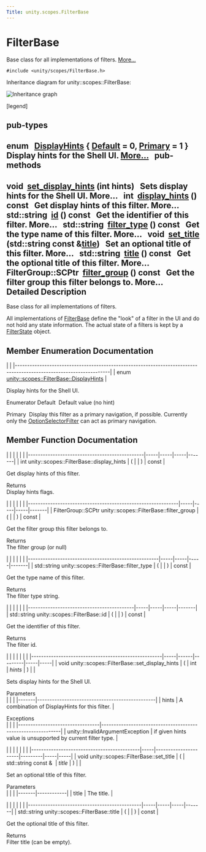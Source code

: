 ```yaml
---
Title: unity.scopes.FilterBase
---
```

        
FilterBase
==========

Base class for all implementations of filters. [More...](#details)

`#include <unity/scopes/FilterBase.h>`

Inheritance diagram for unity::scopes::FilterBase:

![Inheritance graph](https://developer.ubuntu.com/static/devportal_uploaded/cb009274-f89a-44ba-b8ef-e7f275a5f041-api/scopes/cpp/sdk-15.04.3/unity.scopes.FilterBase/classunity_1_1scopes_1_1_filter_base__inherit__graph.png)

<span class="legend">\[legend\]</span>

pub-types
-----------------------------------------

enum  
<a href="#ab9e833d5e4029fed745d15ba63715159">DisplayHints</a> { <a href="#ab9e833d5e4029fed745d15ba63715159a277f24de7d0bcc7e8ec8bfe0639f356f">Default</a> = 0, <a href="#ab9e833d5e4029fed745d15ba63715159a8c8262ffd071c61b213ec489b64bdf56">Primary</a> = 1 }
 
Display hints for the Shell UI. [More...](#ab9e833d5e4029fed745d15ba63715159)
 
pub-methods
------------------------------------------------------

void 
<a href="#ab4ab1b600ce3967dc50255e736c6d02e">set_display_hints</a> (int hints)
 
Sets display hints for the Shell UI. More...
 
int 
<a href="#a8f20819591155edaab29d535c5c4c261">display_hints</a> () const
 
Get display hints of this filter. More...
 
std::string 
<a href="#a1f2d96647b23af77b1ff1cffc80f3868">id</a> () const
 
Get the identifier of this filter. More...
 
std::string 
<a href="#aadc7344c951961331dcbe67149d56c78">filter_type</a> () const
 
Get the type name of this filter. More...
 
void 
<a href="#aec8ceae8141811833af087ba2ebe086c">set_title</a> (std::string const &<a href="#a3f0c324b3aac39bb8967fc900f3a909e">title</a>)
 
Set an optional title of this filter. More...
 
std::string 
<a href="#a3f0c324b3aac39bb8967fc900f3a909e">title</a> () const
 
Get the optional title of this filter. More...
 
FilterGroup::SCPtr 
<a href="#afff4685371fe67e6f87f58e31f69a037">filter_group</a> () const
 
Get the filter group this filter belongs to. More...
 
<span id="details"></span>
Detailed Description
--------------------

Base class for all implementations of filters.

All implementations of <a href="index.html" title="Base class for all implementations of filters. ">FilterBase</a> define the "look" of a filter in the UI and do not hold any state information. The actual state of a filters is kept by a <a href="unity.scopes.FilterState.md" title="Stores the state of multiple filters. ">FilterState</a> object.

Member Enumeration Documentation
--------------------------------

<span id="ab9e833d5e4029fed745d15ba63715159" class="anchor"></span>
|                                                                                                                    |
|--------------------------------------------------------------------------------------------------------------------|
| enum <a href="#ab9e833d5e4029fed745d15ba63715159">unity::scopes::FilterBase::DisplayHints</a> |

Display hints for the Shell UI.

Enumerator
<span id="ab9e833d5e4029fed745d15ba63715159a277f24de7d0bcc7e8ec8bfe0639f356f" class="anchor"></span>Default 
Default value (no hint)

<span id="ab9e833d5e4029fed745d15ba63715159a8c8262ffd071c61b213ec489b64bdf56" class="anchor"></span>Primary 
Display this filter as a primary navigation, if possible. Currently only the <a href="unity.scopes.OptionSelectorFilter.md" title="A selection filter that displays a list of choices and allows one or more of them to be selected...">OptionSelectorFilter</a> can act as primary navigation.

Member Function Documentation
-----------------------------

<span id="a8f20819591155edaab29d535c5c4c261" class="anchor"></span>
|                                               |     |     |     |       |
|-----------------------------------------------|-----|-----|-----|-------|
| int unity::scopes::FilterBase::display\_hints | (   |     | )   | const |

Get display hints of this filter.

Returns  
Display hints flags.

<span id="afff4685371fe67e6f87f58e31f69a037" class="anchor"></span>
|                                                             |     |     |     |       |
|-------------------------------------------------------------|-----|-----|-----|-------|
| FilterGroup::SCPtr unity::scopes::FilterBase::filter\_group | (   |     | )   | const |

Get the filter group this filter belongs to.

Returns  
The filter group (or null)

<span id="aadc7344c951961331dcbe67149d56c78" class="anchor"></span>
|                                                     |     |     |     |       |
|-----------------------------------------------------|-----|-----|-----|-------|
| std::string unity::scopes::FilterBase::filter\_type | (   |     | )   | const |

Get the type name of this filter.

Returns  
The filter type string.

<span id="a1f2d96647b23af77b1ff1cffc80f3868" class="anchor"></span>
|                                           |     |     |     |       |
|-------------------------------------------|-----|-----|-----|-------|
| std::string unity::scopes::FilterBase::id | (   |     | )   | const |

Get the identifier of this filter.

Returns  
The filter id.

<span id="ab4ab1b600ce3967dc50255e736c6d02e" class="anchor"></span>
|                                                     |     |      |         |     |     |
|-----------------------------------------------------|-----|------|---------|-----|-----|
| void unity::scopes::FilterBase::set\_display\_hints | (   | int  | *hints* | )   |     |

Sets display hints for the Shell UI.

Parameters  
|       |                                                |
|-------|------------------------------------------------|
| hints | A combination of DisplayHints for this filter. |

<!-- -->

Exceptions  
|                                 |                                                             |
|---------------------------------|-------------------------------------------------------------|
| unity::InvalidArgumentException | if given hints value is unsupported by current filter type. |

<span id="aec8ceae8141811833af087ba2ebe086c" class="anchor"></span>
|                                            |     |                      |         |     |     |
|--------------------------------------------|-----|----------------------|---------|-----|-----|
| void unity::scopes::FilterBase::set\_title | (   | std::string const &  | *title* | )   |     |

Set an optional title of this filter.

Parameters  
|       |            |
|-------|------------|
| title | The title. |

<span id="a3f0c324b3aac39bb8967fc900f3a909e" class="anchor"></span>
|                                              |     |     |     |       |
|----------------------------------------------|-----|-----|-----|-------|
| std::string unity::scopes::FilterBase::title | (   |     | )   | const |

Get the optional title of this filter.

Returns  
Filter title (can be empty).

